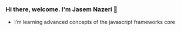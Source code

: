 ### Hi there, welcome. I'm Jasem Nazeri 👋




- I’m learning advanced concepts of the javascript frameworks core


